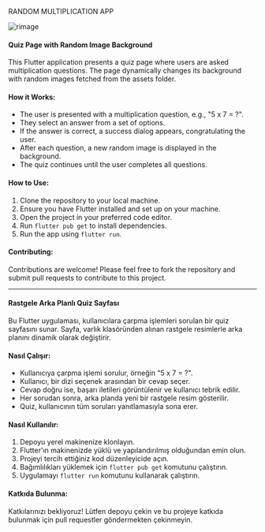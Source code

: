 RANDOM MULTIPLICATION APP


![rimage](https://github.com/HaticeDilmac/random_multiplication_app/assets/100489350/71c00059-2f9d-47eb-9a25-edfd37bd9d89)

#### Quiz Page with Random Image Background

This Flutter application presents a quiz page where users are asked multiplication questions. The page dynamically changes its background with random images fetched from the assets folder.

#### How it Works:

- The user is presented with a multiplication question, e.g., "5 x 7 = ?".
- They select an answer from a set of options.
- If the answer is correct, a success dialog appears, congratulating the user.
- After each question, a new random image is displayed in the background.
- The quiz continues until the user completes all questions.

#### How to Use:

1. Clone the repository to your local machine.
2. Ensure you have Flutter installed and set up on your machine.
3. Open the project in your preferred code editor.
4. Run `flutter pub get` to install dependencies.
5. Run the app using `flutter run`.


#### Contributing:
Contributions are welcome! Please feel free to fork the repository and submit pull requests to contribute to this project.


----------------------------------------------------------------------

#### Rastgele Arka Planlı Quiz Sayfası

Bu Flutter uygulaması, kullanıcılara çarpma işlemleri sorulan bir quiz sayfasını sunar. Sayfa, varlık klasöründen alınan rastgele resimlerle arka planını dinamik olarak değiştirir.

#### Nasıl Çalışır:

- Kullanıcıya çarpma işlemi sorulur, örneğin "5 x 7 = ?".
- Kullanıcı, bir dizi seçenek arasından bir cevap seçer.
- Cevap doğru ise, başarı iletileri görüntülenir ve kullanıcı tebrik edilir.
- Her sorudan sonra, arka planda yeni bir rastgele resim gösterilir.
- Quiz, kullanıcının tüm soruları yanıtlamasıyla sona erer.

#### Nasıl Kullanılır:

1. Depoyu yerel makinenize klonlayın.
2. Flutter'ın makinenizde yüklü ve yapılandırılmış olduğundan emin olun.
3. Projeyi tercih ettiğiniz kod düzenleyicide açın.
4. Bağımlılıkları yüklemek için `flutter pub get` komutunu çalıştırın.
5. Uygulamayı `flutter run` komutunu kullanarak çalıştırın.

#### Katkıda Bulunma:
Katkılarınızı bekliyoruz! Lütfen depoyu çekin ve bu projeye katkıda bulunmak için pull requestler göndermekten çekinmeyin.
